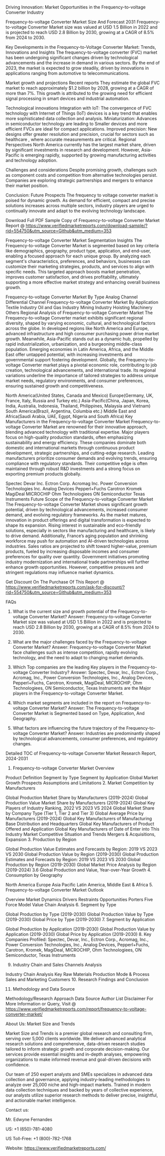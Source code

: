 Driving Innovation: Market Opportunities in the Frequency-to-voltage Converter Industry


Frequency-to-voltage Converter Market Size And Forecast 2031
Frequency-to-voltage Converter Market size was valued at USD 1.5 Billion in 2022 and is projected to reach USD 2.8 Billion by 2030, growing at a CAGR of 8.5% from 2024 to 2030.

Key Developments in the Frequency-to-Voltage Converter Market: Trends, Innovations and Insights
The frequency-to-voltage converter (FVC) market has been undergoing significant changes driven by technological advancements and the increase in demand in various sectors. By the end of 2023, the market is expected to grow steadily, driven by innovations in applications ranging from automotive to telecommunications.

Market growth and projections
Recent reports They estimate the global FVC market to reach approximately $1.2 billion by 2028, growing at a CAGR of more than 7%. This growth is attributed to the growing need for efficient signal processing in smart devices and industrial automation.

Technological innovations
Integration with IoT: The convergence of FVC technology with Internet of Things (IoT) devices is a key trend that enables more sophisticated data collection and analysis.
Miniaturization: Advances in semiconductor technology are leading to Smaller devices and more efficient FVCs are ideal for compact applications.
Improved precision: New designs offer greater resolution and precision, crucial for sectors such as healthcare , where accurate measurements are critical.
Regional Perspectives
North America currently has the largest market share, driven by significant investments in research and development. However, Asia-Pacific is emerging rapidly, supported by growing manufacturing activities and technology adoption.

Challenges and considerations
Despite promising growth, challenges such as component costs and competition from alternative technologies persist. Companies are exploring strategic partnerships and mergers to enhance their market position.

Conclusion: Future Prospects
The frequency to voltage converter market is poised for dynamic growth. As demand for efficient, compact and precise solutions increases across multiple sectors, industry players are urged to continually innovate and adapt to the evolving technology landscape.

Download Full PDF Sample Copy of Frequency-to-voltage Converter Market Report @ https://www.verifiedmarketreports.com/download-sample/?rid=554750&utm_source=Github&utm_medium=353

Frequency-to-voltage Converter Market Segmentation Insights
The Frequency-to-voltage Converter Market is segmented based on key criteria like demographics, geography, product type, application, and end-user, enabling a focused approach for each unique group. By analyzing each segment's characteristics, preferences, and behaviors, businesses can customize their marketing strategies, products, and services to align with specific needs. This targeted approach boosts market penetration, improves customer satisfaction, and drives profitability, ultimately supporting a more effective market strategy and enhancing overall business growth.

Frequency-to-voltage Converter Market By Type
Analog Channel
Differential Channel
Frequency-to-voltage Converter Market By Application
Textile Industry
Oil and Gas Industry
Mining Industry
Hoisting Machinery
Others
Regional Analysis of Frequency-to-voltage Converter Market
The Frequency-to-voltage Converter market exhibits significant regional diversity, shaped by varying economic, cultural, and technological factors across the globe. In developed regions like North America and Europe, advanced infrastructure and high consumer purchasing power drive market growth. Meanwhile, Asia-Pacific stands out as a dynamic hub, propelled by rapid industrialization, urbanization, and a burgeoning middle-class population. Emerging economies in Latin America, Africa, and the Middle East offer untapped potential, with increasing investments and governmental support fostering development. Globally, the Frequency-to-voltage Converter market plays a pivotal economic role, contributing to job creation, technological advancements, and international trade. Its regional variations underline the importance of tailored strategies to address unique market needs, regulatory environments, and consumer preferences, ensuring sustained growth and competitiveness.

North America(United States, Canada and Mexico)
Europe(Germany, UK, France, Italy, Russia and Turkey etc.)
Asia-Pacific(China, Japan, Korea, India, Australia, Indonesia, Thailand, Philippines, Malaysia and Vietnam)
South America(Brazil, Argentina, Columbia etc.)
Middle East and Africa(Saudi Arabia, UAE, Egypt, Nigeria and South Africa)
Key Manufacturers in the Frequency-to-voltage Converter Market
Frequency-to-voltage Converter Market are renowned for their innovative approach, blending advanced technology with traditional expertise. Major players focus on high-quality production standards, often emphasizing sustainability and energy efficiency. These companies dominate both domestic and international markets through continuous product development, strategic partnerships, and cutting-edge research. Leading manufacturers prioritize consumer demands and evolving trends, ensuring compliance with regulatory standards. Their competitive edge is often maintained through robust R&D investments and a strong focus on exporting premium products globally.

Spectec
Devar
Inc.
Ectron Corp.
Acromag
Inc.
Power Conversion Technologies
Inc.
Analog Devices
Pepperl+Fuchs
Carotron
Kromek
MagiDeal
MICROCHIP
Ohm Technologiees
ON Semiconductor
Texas Instruments
Future Scope of the Frequency-to-voltage Converter Market
The Frequency-to-voltage Converter Market shows significant growth potential, driven by technological advancements, increased consumer demand, and evolving regulatory frameworks. As the market matures, innovation in product offerings and digital transformation is expected to shape its expansion. Rising interest in sustainable and eco-friendly solutions, especially in sectors like manufacturing and healthcare, is likely to drive demand. Additionally, France’s aging population and shrinking workforce may push for automation and AI-driven technologies across industries. Sales ratios are projected to shift toward higher-value, premium products, fueled by increasing disposable incomes and consumer preferences for quality over quantity. Government initiatives promoting industry modernization and international trade partnerships will further enhance growth opportunities. However, competitive pressures and stringent regulations may influence market dynamics.

Get Discount On The Purchase Of This Report @ https://www.verifiedmarketreports.com/ask-for-discount/?rid=554750&utm_source=Github&utm_medium=353

FAQs
1. What is the current size and growth potential of the Frequency-to-voltage Converter Market?
Answer: Frequency-to-voltage Converter Market size was valued at USD 1.5 Billion in 2022 and is projected to reach USD 2.8 Billion by 2030, growing at a CAGR of 8.5% from 2024 to 2030.

2. What are the major challenges faced by the Frequency-to-voltage Converter Market?
Answer: Frequency-to-voltage Converter Market face challenges such as intense competition, rapidly evolving technology, and the need to adapt to changing market demands.

3. Which Top companies are the leading Key players in the Frequency-to-voltage Converter Industry?
Answer: Spectec, Devar, Inc., Ectron Corp., Acromag, Inc., Power Conversion Technologies, Inc., Analog Devices, Pepperl+Fuchs, Carotron, Kromek, MagiDeal, MICROCHIP, Ohm Technologiees, ON Semiconductor, Texas Instruments are the Major players in the Frequency-to-voltage Converter Market.

4. Which market segments are included in the report on Frequency-to-voltage Converter Market?
Answer: The Frequency-to-voltage Converter Market is Segmented based on Type, Application, And Geography.

5. What factors are influencing the future trajectory of the Frequency-to-voltage Converter Market?
Answer: Industries are predominantly shaped by technological advancements, consumer preferences, and regulatory changes.

Detailed TOC of Frequency-to-voltage Converter Market Research Report, 2024-2031
1. Frequency-to-voltage Converter Market Overview

Product Definition
Segment by Type
Segment by Application
Global Market Growth Prospects
Assumptions and Limitations
2. Market Competition by Manufacturers

Global Production Market Share by Manufacturers (2019-2024)
Global Production Value Market Share by Manufacturers (2019-2024)
Global Key Players of Industry Ranking, 2022 VS 2023 VS 2024
Global Market Share by Company Type (Tier 1, Tier 2 and Tier 3)
Global Average Price by Manufacturers (2019-2024)
Global Key Manufacturers of Manufacturing Base Distribution and Headquarters
Global Key Manufacturers of Product Offered and Application
Global Key Manufacturers of Date of Enter into This Industry
Market Competitive Situation and Trends
Mergers & Acquisitions, Expansion
3. Production by Region

Global Production Value Estimates and Forecasts by Region: 2019 VS 2023 VS 2030
Global Production Value by Region (2019-2030)
Global Production Estimates and Forecasts by Region: 2019 VS 2023 VS 2030
Global Production by Region (2019-2030)
Global Market Price Analysis by Region (2019-2024) 3.6 Global Production and Value, Year-over-Year Growth
4. Consumption by Geography

North America
Europe
Asia Pacific
Latin America, Middle East & Africa
5. Frequency-to-voltage Converter Market Outlook

Overview
Market Dynamics
Drivers
Restraints
Opportunities
Porters Five Force Model
Value Chain Analysis 
6. Segment by Type

Global Production by Type (2019-2030)
Global Production Value by Type (2019-2030)
Global Price by Type (2019-2030)
7. Segment by Application

Global Production by Application (2019-2030)
Global Production Value by Application (2019-2030)
Global Price by Application (2019-2030)
8. Key Companies Profiled: Spectec, Devar, Inc., Ectron Corp., Acromag, Inc., Power Conversion Technologies, Inc., Analog Devices, Pepperl+Fuchs, Carotron, Kromek, MagiDeal, MICROCHIP, Ohm Technologiees, ON Semiconductor, Texas Instruments

9. Industry Chain and Sales Channels Analysis

Industry Chain Analysis
Key Raw Materials
Production Mode & Process
Sales and Marketing
Customers
10. Research Findings and Conclusion

11. Methodology and Data Source

Methodology/Research Approach
Data Source
Author List
Disclaimer
For More Information or Query, Visit @ https://www.verifiedmarketreports.com/report/frequency-to-voltage-converter-market/

About Us: Market Size and Trends

Market Size and Trends is a premier global research and consulting firm, serving over 5,000 clients worldwide. We deliver advanced analytical research solutions and comprehensive, data-driven research studies tailored to inform strategic growth and corporate decision-making. Our services provide essential insights and in-depth analyses, empowering organizations to make informed revenue and goal-driven decisions with confidence.

Our team of 250 expert analysts and SMEs specializes in advanced data collection and governance, applying industry-leading methodologies to analyze over 25,000 niche and high-impact markets. Trained in modern data collection techniques and backed by years of collective experience, our analysts utilize superior research methods to deliver precise, insightful, and actionable market intelligence.

Contact us:

Mr. Edwyne Fernandes

US: +1 (650)-781-4080

US Toll-Free: +1 (800)-782-1768

Website: https://www.verifiedmarketreports.com/
